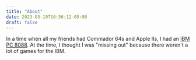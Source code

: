 ```yaml
---
title: "About"
date: 2023-03-10T16:56:12-05:00
draft: false
---
```



In a time when all my friends had Commador 64s and Apple IIs, I had an
[IBM PC 8088](https://en.wikipedia.org/wiki/IBM_Personal_Computer).  At the time, I thought I was "missing out"
because there weren't a lot of games for the IBM.
